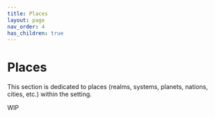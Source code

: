 ```yaml
---
title: Places
layout: page
nav_order: 4
has_children: true
---
```


# Places
This section is dedicated to places (realms, systems, planets, nations, cities, etc.) within the setting.

WIP
